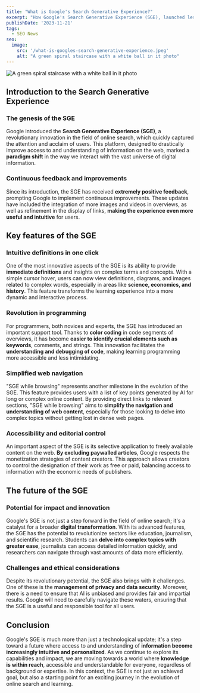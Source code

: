 ```yaml
---
title: "What is Google's Search Generative Experience?"
excerpt: "How Google's Search Generative Experience (SGE), launched less than three months ago, is already redefining the way we search online."
publishDate: '2023-11-21'
tags:
  - SEO News
seo:
  image:
    src: '/what-is-googles-search-generative-experience.jpeg'
    alt: "A green spiral staircase with a white ball in it photo"
---
```


![A green spiral staircase with a white ball in it photo](/what-is-googles-search-generative-experience.jpeg)

## Introduction to the Search Generative Experience

### The genesis of the SGE

Google introduced the **Search Generative Experience (SGE)**, a revolutionary innovation in the field of online search, which quickly captured the attention and acclaim of users. This platform, designed to drastically improve access to and understanding of information on the web, marked a **paradigm shift** in the way we interact with the vast universe of digital information.

### Continuous feedback and improvements

Since its introduction, the SGE has received **extremely positive feedback**, prompting Google to implement continuous improvements. These updates have included the integration of more images and videos in overviews, as well as refinement in the display of links, **making the experience even more useful and intuitive** for users.

## Key features of the SGE

### Intuitive definitions in one click

One of the most innovative aspects of the SGE is its ability to provide **immediate definitions** and insights on complex terms and concepts. With a simple cursor hover, users can now view definitions, diagrams, and images related to complex words, especially in areas like **science, economics, and history**. This feature transforms the learning experience into a more dynamic and interactive process.

### Revolution in programming

For programmers, both novices and experts, the SGE has introduced an important support tool. Thanks to **color coding** in code segments of overviews, it has become **easier to identify crucial elements such as keywords**, comments, and strings. This innovation facilitates the **understanding and debugging of code**, making learning programming more accessible and less intimidating.

### Simplified web navigation

"SGE while browsing" represents another milestone in the evolution of the SGE. This feature provides users with a list of key points generated by AI for long or complex online content. By providing direct links to relevant sections, "SGE while browsing" aims to **simplify the navigation and understanding of web content**, especially for those looking to delve into complex topics without getting lost in dense web pages.

### Accessibility and editorial control

An important aspect of the SGE is its selective application to freely available content on the web. **By excluding paywalled articles**, Google respects the monetization strategies of content creators. This approach allows creators to control the designation of their work as free or paid, balancing access to information with the economic needs of publishers.

## The future of the SGE

### Potential for impact and innovation

Google's SGE is not just a step forward in the field of online search; it's a catalyst for a broader **digital transformation**. With its advanced features, the SGE has the potential to revolutionize sectors like education, journalism, and scientific research. Students can **delve into complex topics with greater ease**, journalists can access detailed information quickly, and researchers can navigate through vast amounts of data more efficiently.

### Challenges and ethical considerations

Despite its revolutionary potential, the SGE also brings with it challenges. One of these is the **management of privacy and data security**. Moreover, there is a need to ensure that AI is unbiased and provides fair and impartial results. Google will need to carefully navigate these waters, ensuring that the SGE is a useful and responsible tool for all users.

## Conclusion

Google's SGE is much more than just a technological update; it's a step toward a future where access to and understanding of **information become increasingly intuitive and personalized**. As we continue to explore its capabilities and impact, we are moving towards a world where **knowledge is within reach**, accessible and understandable for everyone, regardless of background or expertise. In this context, the SGE is not just an achieved goal, but also a starting point for an exciting journey in the evolution of online search and learning.

‍
